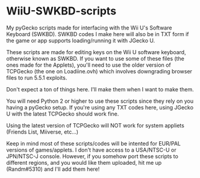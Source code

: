 # WiiU-SWKBD-scripts
My pyGecko scripts made for interfacing with the Wii U's Software Keyboard (SWKBD).
SWKBD codes I make here will also be in TXT form if the game or app supports loading/running it with JGecko U.

These scripts are made for editing keys on the Wii U software keyboard, otherwise known as SWKBD.
If you want to use some of these files (the ones made for the Applets), you'll need to use the older version of TCPGecko (the one on Loadiine.ovh) which involves downgrading browser files to run 5.5.1 exploits.

Don't expect a ton of things here. I'll make them when I want to make them.

You will need Python 2 or higher to use these scripts since they rely on you having a pyGecko setup. If you're using any TXT codes here, using JGecko U with the latest TCPGecko should work fine.

Using the latest version of TCPGecko will NOT work for system appliets (Friends List, Miiverse, etc...)



Keep in mind most of these scripts/codes will be intented for EUR/PAL versions of games/applets. I don't have access to a USA/NTSC-U or JPN/NTSC-J console. However, if you somehow port these scripts to different regions, and you would like them uploaded, hit me up (Randm#5310) and I'll add them here!

